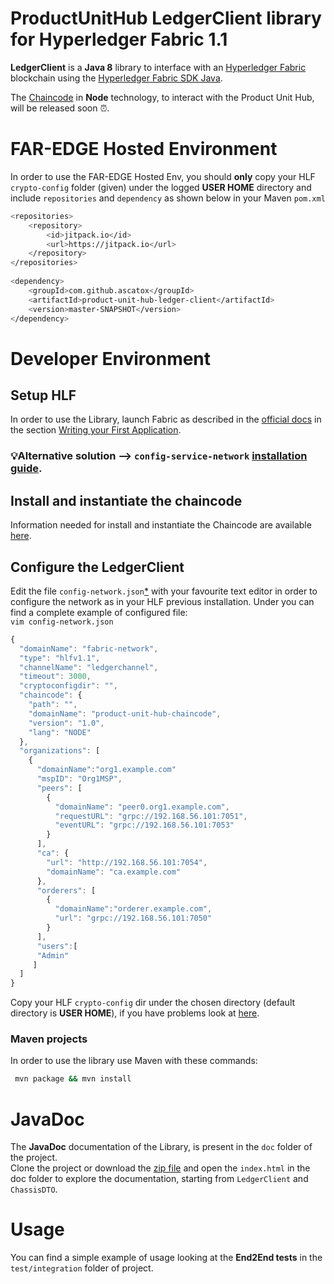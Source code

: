 # ProductUnitHub LedgerClient library for Hyperledger Fabric 1.1

**LedgerClient** is a **Java 8** library to interface with an [Hyperledger Fabric](https://hyperledger-fabric.readthedocs.io/en/latest/) blockchain using the [Hyperledger Fabric SDK Java](https://github.com/hyperledger/fabric-sdk-java).

The [Chaincode](https://github.com/ascatox/product-unit-hub-chaincode) in **Node** technology, to interact with the Product Unit Hub, will be released soon ⏰.
# FAR-EDGE Hosted Environment
In order to use the FAR-EDGE Hosted Env, you should **only** copy your HLF `crypto-config` folder (given) under the logged **USER HOME** directory and include `repositories` and `dependency` as shown below in your Maven `pom.xml`
```bash 
<repositories>
	<repository>
	    <id>jitpack.io</id>
	    <url>https://jitpack.io</url>
	</repository>
</repositories>
	
<dependency>
	<groupId>com.github.ascatox</groupId>
	<artifactId>product-unit-hub-ledger-client</artifactId>
	<version>master-SNAPSHOT</version>
</dependency>
```
# Developer Environment
## Setup HLF
In order to use the Library, launch Fabric as described in the [official docs](https://hyperledger-fabric.readthedocs.io/en/latest/) in the section [Writing your First Application](https://hyperledger-fabric.readthedocs.io/en/release-1.1/write_first_app.html).<br/>

### 💡Alternative solution --> `config-service-network` [installation guide](https://github.com/ascatox/configuration-network-fabric).

## Install and instantiate the chaincode
Information needed for install and instantiate the Chaincode are available [here](https://github.com/ascatox/product-unit-hub-chaincode).
## Configure the LedgerClient
Edit the file `config-network.json`[*](https://github.com/ascatox/product-unit-hub-ledger-client/blob/master/src/main/resources/config-network.json) with your favourite text editor in order to configure the network as in your HLF previous installation. Under you can find a complete example of configured file: <br/>
`vim config-network.json` 
```javascript
{
  "domainName": "fabric-network",
  "type": "hlfv1.1",
  "channelName": "ledgerchannel",
  "timeout": 3000,
  "cryptoconfigdir": "",
  "chaincode": {
    "path": "",
    "domainName": "product-unit-hub-chaincode",
    "version": "1.0",
    "lang": "NODE"
  },
  "organizations": [
    {
      "domainName":"org1.example.com"  
      "mspID": "Org1MSP",
      "peers": [
        {
          "domainName": "peer0.org1.example.com",
          "requestURL": "grpc://192.168.56.101:7051",
          "eventURL": "grpc://192.168.56.101:7053"
        }
      ],
      "ca": {
        "url": "http://192.168.56.101:7054",
        "domainName": "ca.example.com"
      },
      "orderers": [
        {
          "domainName":"orderer.example.com",
          "url": "grpc://192.168.56.101:7050"
        }
      ],
      "users":[
      "Admin"
     ]
  ]
}
```

Copy your HLF `crypto-config` dir under the chosen directory (default directory is **USER HOME**), if you have problems look at [here](https://github.com/ascatox/configuration-network-fabric#troubleshooting). <br/>

### Maven projects
In order to use the library use Maven with these commands:
```bash
 mvn package && mvn install
```
# JavaDoc
The **JavaDoc** documentation of the Library, is present in the `doc` folder of the project.<br/>
Clone the project or download the [zip file](https://github.com/ascatox/product-unit-hub-ledger-client/blob/master/doc.zip) and open the `index.html` in the doc folder to explore the documentation, starting from `LedgerClient` and  `ChassisDTO`.

# Usage
You can find a simple example of usage looking at the **End2End tests** in the `test/integration` folder of project.
